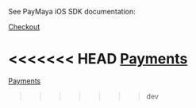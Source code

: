 See PayMaya iOS SDK documentation:

[Checkout](https://developers.paymaya.com/blog/entry/ios-checkout-sdk-integration-guide "PayMaya iOS SDK")

<<<<<<< HEAD
[Payments](https://developers.paymaya.com/blog/entry/ios-payments-sdk-integration-guide "PayMaya iOS SDK")
=======
[Payments](https://developers.paymaya.com/blog/entry/ios-payments-sdk-integration-guide "PayMaya iOS SDK")
>>>>>>> dev
